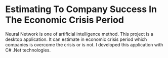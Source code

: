 # Estimating To Company Success In The Economic Crisis Period
Neural Network is one of artificial intelligence method. This project is a desktop application. It can estimate in
economic crisis period which companies is overcome the crisis or is not. I developed this application with C#
.Net technologies.
